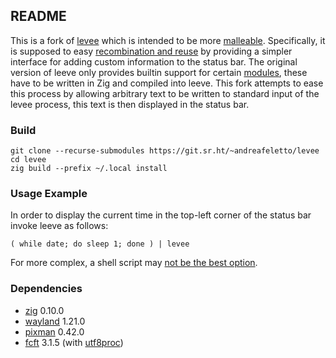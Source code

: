 ## README

This is a fork of [levee] which is intended to be more [malleable].
Specifically, it is supposed to easy [recombination and reuse][malleable reuse] by providing a simpler interface for adding custom information to the status bar.
The original version of leeve only provides builtin support for certain [modules][levee modules], these have to be written in Zig and compiled into leeve.
This fork attempts to ease this process by allowing arbitrary text to be written to standard input of the levee process, this text is then displayed in the status bar.

### Build

```
git clone --recurse-submodules https://git.sr.ht/~andreafeletto/levee
cd levee
zig build --prefix ~/.local install
```

### Usage Example

In order to display the current time in the top-left corner of the status bar invoke leeve as follows:

    ( while date; do sleep 1; done ) | levee

For more complex, a shell script may [not be the best option](https://flak.tedunangst.com/post/rough-idling).

### Dependencies

* [zig] 0.10.0
* [wayland] 1.21.0
* [pixman] 0.42.0
* [fcft] 3.1.5 (with [utf8proc])

[levee]: https://sr.ht/~andreafeletto/levee
[levee modules]: https://git.sr.ht/~andreafeletto/levee/tree/main/item/src/modules
[malleable]: https://malleable.systems/
[malleable reuse]: https://malleable.systems/mission/#2-arbitrary-recombination-and-reuse
[river]: https://github.com/riverwm/river/
[zig]: https://ziglang.org/
[wayland]: https://wayland.freedesktop.org/
[pixman]: http://pixman.org/
[fcft]: https://codeberg.org/dnkl/fcft/
[utf8proc]: https://juliastrings.github.io/utf8proc/
[#andreafeletto]: ircs://irc.libera.chat/#andreafeletto
[mailing list]: https://lists.sr.ht/~andreafeletto/public-inbox
[tutorial]: https://git-send-email.io
[IPC]: https://en.wikipedia.org/wiki/Inter-process_communication

